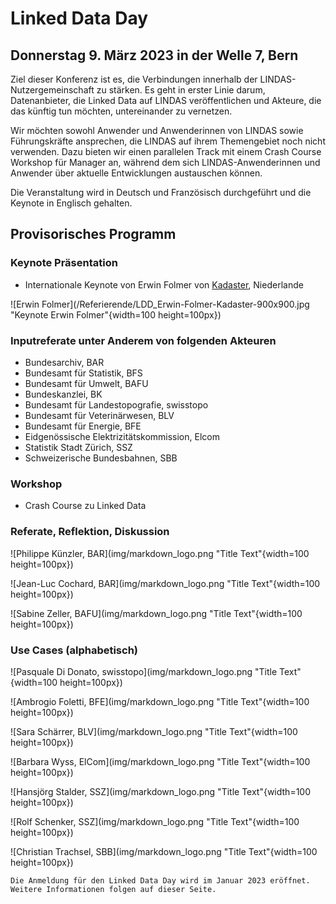 # Linked Data Day 
## Donnerstag 9. März 2023 in der Welle 7, Bern

Ziel dieser Konferenz ist es, die Verbindungen innerhalb der LINDAS-Nutzergemeinschaft zu stärken. Es geht in erster Linie darum, Datenanbieter, die Linked Data auf LINDAS veröffentlichen und Akteure, die das künftig tun möchten, untereinander zu vernetzen. 

Wir möchten sowohl Anwender und Anwenderinnen von LINDAS sowie Führungskräfte ansprechen, die LINDAS auf ihrem Themengebiet noch nicht verwenden. Dazu bieten wir einen parallelen Track mit einem Crash Course Workshop für Manager an, während dem sich LINDAS-Anwenderinnen und Anwender über aktuelle Entwicklungen austauschen können.

Die Veranstaltung wird in Deutsch und Französisch durchgeführt und die Keynote in Englisch gehalten.

## Provisorisches Programm

### Keynote Präsentation 

- Internationale Keynote von Erwin Folmer von [Kadaster](https://www.kadaster.nl/about-us "dieser Link führt zu Kadaster!"), Niederlande 

![Erwin Folmer](/Referierende/LDD_Erwin-Folmer-Kadaster-900x900.jpg "Keynote Erwin Folmer"{width=100 height=100px})

### Inputreferate unter Anderem von folgenden Akteuren
- Bundesarchiv, BAR
- Bundesamt für Statistik, BFS
- Bundesamt für Umwelt, BAFU
- Bundeskanzlei, BK
- Bundesamt für Landestopografie, swisstopo
- Bundesamt für Veterinärwesen, BLV
- Bundesamt für Energie, BFE
- Eidgenössische Elektrizitätskommission, Elcom 
- Statistik Stadt Zürich, SSZ 
- Schweizerische Bundesbahnen, SBB

### Workshop
- Crash Course zu Linked Data

### Referate, Reflektion, Diskussion

![Philippe Künzler, BAR](img/markdown_logo.png "Title Text"{width=100 height=100px})

![Jean-Luc Cochard, BAR](img/markdown_logo.png "Title Text"{width=100 height=100px})

![Sabine Zeller, BAFU](img/markdown_logo.png "Title Text"{width=100 height=100px})

### Use Cases (alphabetisch)

![Pasquale Di Donato, swisstopo](img/markdown_logo.png "Title Text"{width=100 height=100px})

![Ambrogio Foletti, BFE](img/markdown_logo.png "Title Text"{width=100 height=100px})

![Sara Schärrer, BLV](img/markdown_logo.png "Title Text"{width=100 height=100px})

![Barbara Wyss, ElCom](img/markdown_logo.png "Title Text"{width=100 height=100px})

![Hansjörg Stalder, SSZ](img/markdown_logo.png "Title Text"{width=100 height=100px})

![Rolf Schenker, SSZ](img/markdown_logo.png "Title Text"{width=100 height=100px})

![Christian Trachsel, SBB](img/markdown_logo.png "Title Text"{width=100 height=100px})

```
Die Anmeldung für den Linked Data Day wird im Januar 2023 eröffnet.
Weitere Informationen folgen auf dieser Seite. 
```
